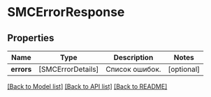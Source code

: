 # SMCErrorResponse

## Properties
Name | Type | Description | Notes
------------ | ------------- | ------------- | -------------
**errors** | [SMCErrorDetails] | Список ошибок. | [optional] 

[[Back to Model list]](../README.md#documentation-for-models) [[Back to API list]](../README.md#documentation-for-api-endpoints) [[Back to README]](../README.md)


